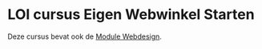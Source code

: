 # LOI cursus Eigen Webwinkel Starten

Deze cursus bevat ook de [Module Webdesign](https://github.com/Aphelion-im/LOI-cursus-webdesign).

